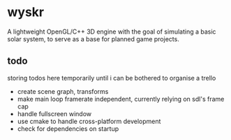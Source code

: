 #   wyskr

A lightweight OpenGL/C++ 3D engine with the goal of simulating a basic solar system, to serve as a base for planned game projects.

## todo

storing todos here temporarily until i can be bothered to organise a trello

*   create scene graph, transforms
*   make main loop framerate independent, currently relying on sdl's frame cap
*   handle fullscreen window
*   use cmake to handle cross-platform development
*   check for dependencies on startup



